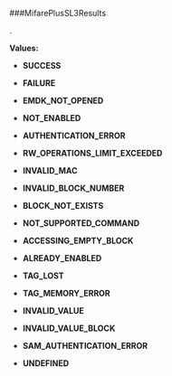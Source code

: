 ###MifarePlusSL3Results

.

**Values:**

* **SUCCESS**

* **FAILURE**

* **EMDK_NOT_OPENED**

* **NOT_ENABLED**

* **AUTHENTICATION_ERROR**

* **RW_OPERATIONS_LIMIT_EXCEEDED**

* **INVALID_MAC**

* **INVALID_BLOCK_NUMBER**

* **BLOCK_NOT_EXISTS**

* **NOT_SUPPORTED_COMMAND**

* **ACCESSING_EMPTY_BLOCK**

* **ALREADY_ENABLED**

* **TAG_LOST**

* **TAG_MEMORY_ERROR**

* **INVALID_VALUE**

* **INVALID_VALUE_BLOCK**

* **SAM_AUTHENTICATION_ERROR**

* **UNDEFINED**

